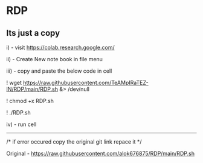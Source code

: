 # RDP
Its just a copy
----------------------------------------------------------------------------------------------------------
i)   - visit https://colab.research.google.com/

ii)  - Create New note book in file menu

iii) - copy and paste the below code in cell

! wget https://raw.githubusercontent.com/TeAMpIRaTEZ-IN/RDP/main/RDP.sh &> /dev/null

! chmod +x RDP.sh

! ./RDP.sh  



iv) - run cell





----------------------------------------------------------------------------------------------------------------------------------------
/* if error occured copy the original git link repace it  */


Original - https://raw.githubusercontent.com/alok676875/RDP/main/RDP.sh
